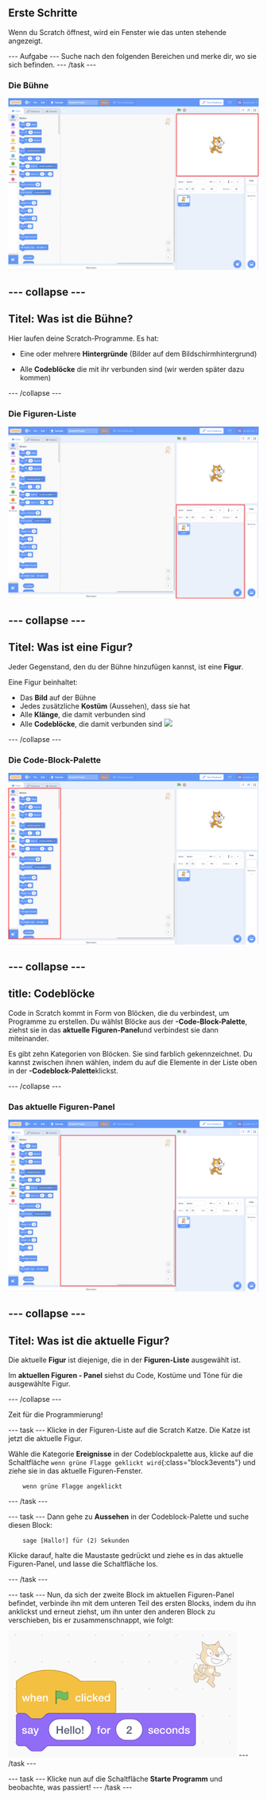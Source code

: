 ## Erste Schritte

Wenn du Scratch öffnest, wird ein Fenster wie das unten stehende angezeigt.

\--- Aufgabe \--- Suche nach den folgenden Bereichen und merke dir, wo sie sich befinden. \--- /task \---

### Die Bühne

![Scratch-Fenster mit hervorgehobener Bühne](images/hlStage.png)

## \--- collapse \---

## Titel: Was ist die Bühne?

Hier laufen deine Scratch-Programme. Es hat:

* Eine oder mehrere **Hintergründe** \(Bilder auf dem Bildschirmhintergrund\)

* Alle **Codeblöcke** die mit ihr verbunden sind \(wir werden später dazu kommen\)

\--- /collapse \---

### Die Figuren-Liste

![Scratch-Fenster mit hervorgehobener Figuren-Liste](images/hlSpriteList.png)

## \--- collapse \---

## Titel: Was ist eine Figur?

Jeder Gegenstand, den du der Bühne hinzufügen kannst, ist eine **Figur**.

Eine Figur beinhaltet:

* Das **Bild** auf der Bühne
* Jedes zusätzliche **Kostüm** \(Aussehen\), dass sie hat
* Alle **Klänge**, die damit verbunden sind
* Alle **Codeblöcke**, die damit verbunden sind ![](images/setup2.png)

\--- /collapse \---

### Die Code-Block-Palette

![Scratch-Fenster mit hervorgehobener Blockpalette](images/hlBlocksPalette.png)

## \--- collapse \---

## title: Codeblöcke

Code in Scratch kommt in Form von Blöcken, die du verbindest, um Programme zu erstellen. Du wählst Blöcke aus der **-Code-Block-Palette**, ziehst sie in das **aktuelle Figuren-Panel**und verbindest sie dann miteinander.

Es gibt zehn Kategorien von Blöcken. Sie sind farblich gekennzeichnet. Du kannst zwischen ihnen wählen, indem du auf die Elemente in der Liste oben in der **-Codeblock-Palette**klickst.

\--- /collapse \---

### Das aktuelle Figuren-Panel

![Scratch-Fenster mit hervorgehobenem aktuellen Figuren-Fenster](images/hlCurrentSpritePanel.png)

## \--- collapse \---

## Titel: Was ist die aktuelle Figur?

Die aktuelle **Figur** ist diejenige, die in der **Figuren-Liste** ausgewählt ist.

Im **aktuellen Figuren - Panel** siehst du Code, Kostüme und Töne für die ausgewählte Figur.

\--- /collapse \---

Zeit für die Programmierung!

\--- task \--- Klicke in der Figuren-Liste auf die Scratch Katze. Die Katze ist jetzt die aktuelle Figur.

Wähle die Kategorie **Ereignisse** in der Codeblockpalette aus, klicke auf die Schaltfläche `wenn grüne Flagge geklickt wird`{:class="block3events"} und ziehe sie in das aktuelle Figuren-Fenster.

```blocks3
    wenn grüne Flagge angeklickt
```

\--- /task \---

\--- task \--- Dann gehe zu **Aussehen** in der Codeblock-Palette und suche diesen Block:

```blocks3
    sage [Hallo!] für (2) Sekunden
```

Klicke darauf, halte die Maustaste gedrückt und ziehe es in das aktuelle Figuren-Panel, und lasse die Schaltfläche los.

\--- /task \---

\--- task \--- Nun, da sich der zweite Block im aktuellen Figuren-Panel befindet, verbinde ihn mit dem unteren Teil des ersten Blocks, indem du ihn anklickst und erneut ziehst, um ihn unter den anderen Block zu verschieben, bis er zusammenschnappt, wie folgt:

![](images/setup3.png) \--- /task \---

\--- task \--- Klicke nun auf die Schaltfläche **Starte Programm** und beobachte, was passiert! \--- /task \---
